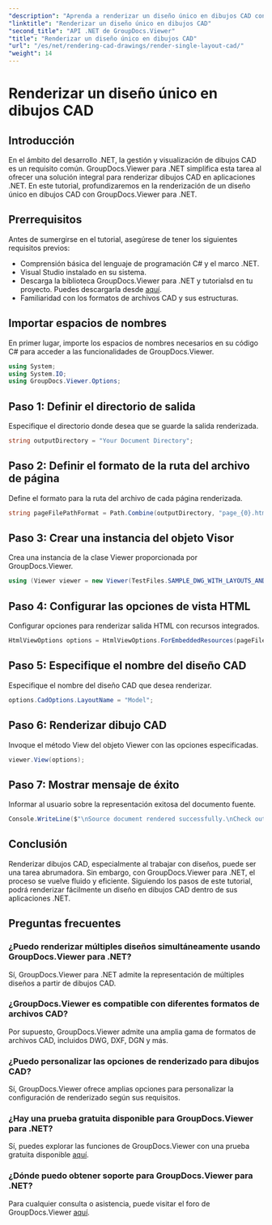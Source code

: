 ```yaml
---
"description": "Aprenda a renderizar un diseño único en dibujos CAD con GroupDocs.Viewer para .NET. Pasos sencillos para una integración perfecta en sus aplicaciones .NET."
"linktitle": "Renderizar un diseño único en dibujos CAD"
"second_title": "API .NET de GroupDocs.Viewer"
"title": "Renderizar un diseño único en dibujos CAD"
"url": "/es/net/rendering-cad-drawings/render-single-layout-cad/"
"weight": 14
---
```


# Renderizar un diseño único en dibujos CAD

## Introducción
En el ámbito del desarrollo .NET, la gestión y visualización de dibujos CAD es un requisito común. GroupDocs.Viewer para .NET simplifica esta tarea al ofrecer una solución integral para renderizar dibujos CAD en aplicaciones .NET. En este tutorial, profundizaremos en la renderización de un diseño único en dibujos CAD con GroupDocs.Viewer para .NET.
## Prerrequisitos
Antes de sumergirse en el tutorial, asegúrese de tener los siguientes requisitos previos:
- Comprensión básica del lenguaje de programación C# y el marco .NET.
- Visual Studio instalado en su sistema.
- Descarga la biblioteca GroupDocs.Viewer para .NET y tutorialsd en tu proyecto. Puedes descargarla desde [aquí](https://releases.groupdocs.com/viewer/net/).
- Familiaridad con los formatos de archivos CAD y sus estructuras.

## Importar espacios de nombres
En primer lugar, importe los espacios de nombres necesarios en su código C# para acceder a las funcionalidades de GroupDocs.Viewer.

```csharp
using System;
using System.IO;
using GroupDocs.Viewer.Options;
```

## Paso 1: Definir el directorio de salida
Especifique el directorio donde desea que se guarde la salida renderizada.
```csharp
string outputDirectory = "Your Document Directory";
```
## Paso 2: Definir el formato de la ruta del archivo de página
Define el formato para la ruta del archivo de cada página renderizada.
```csharp
string pageFilePathFormat = Path.Combine(outputDirectory, "page_{0}.html");
```
## Paso 3: Crear una instancia del objeto Visor
Crea una instancia de la clase Viewer proporcionada por GroupDocs.Viewer.
```csharp
using (Viewer viewer = new Viewer(TestFiles.SAMPLE_DWG_WITH_LAYOUTS_AND_LAYERS))
```
## Paso 4: Configurar las opciones de vista HTML
Configurar opciones para renderizar salida HTML con recursos integrados.
```csharp
HtmlViewOptions options = HtmlViewOptions.ForEmbeddedResources(pageFilePathFormat);
```
## Paso 5: Especifique el nombre del diseño CAD
Especifique el nombre del diseño CAD que desea renderizar.
```csharp
options.CadOptions.LayoutName = "Model";
```
## Paso 6: Renderizar dibujo CAD
Invoque el método View del objeto Viewer con las opciones especificadas.
```csharp
viewer.View(options);
```
## Paso 7: Mostrar mensaje de éxito
Informar al usuario sobre la representación exitosa del documento fuente.
```csharp
Console.WriteLine($"\nSource document rendered successfully.\nCheck output in {outputDirectory}.");
```

## Conclusión
Renderizar dibujos CAD, especialmente al trabajar con diseños, puede ser una tarea abrumadora. Sin embargo, con GroupDocs.Viewer para .NET, el proceso se vuelve fluido y eficiente. Siguiendo los pasos de este tutorial, podrá renderizar fácilmente un diseño en dibujos CAD dentro de sus aplicaciones .NET.
## Preguntas frecuentes
### ¿Puedo renderizar múltiples diseños simultáneamente usando GroupDocs.Viewer para .NET?
Sí, GroupDocs.Viewer para .NET admite la representación de múltiples diseños a partir de dibujos CAD.
### ¿GroupDocs.Viewer es compatible con diferentes formatos de archivos CAD?
Por supuesto, GroupDocs.Viewer admite una amplia gama de formatos de archivos CAD, incluidos DWG, DXF, DGN y más.
### ¿Puedo personalizar las opciones de renderizado para dibujos CAD?
Sí, GroupDocs.Viewer ofrece amplias opciones para personalizar la configuración de renderizado según sus requisitos.
### ¿Hay una prueba gratuita disponible para GroupDocs.Viewer para .NET?
Sí, puedes explorar las funciones de GroupDocs.Viewer con una prueba gratuita disponible [aquí](https://releases.groupdocs.com/).
### ¿Dónde puedo obtener soporte para GroupDocs.Viewer para .NET?
Para cualquier consulta o asistencia, puede visitar el foro de GroupDocs.Viewer [aquí](https://forum.groupdocs.com/c/viewer/9).